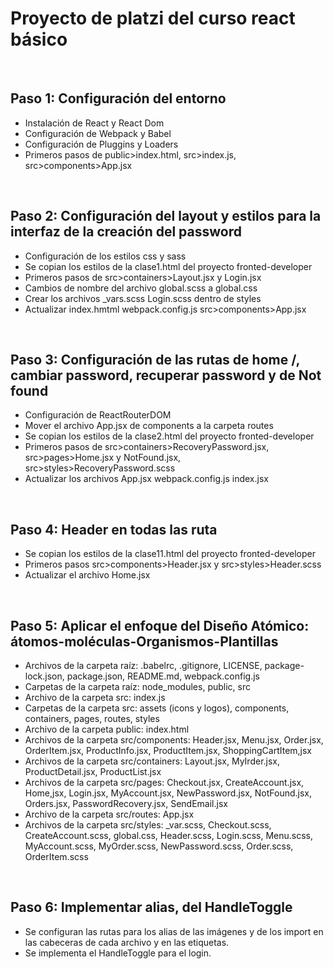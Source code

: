 # Proyecto de platzi del curso react básico
&nbsp;
## Paso 1: Configuración del entorno
- Instalación de React y React Dom
- Configuración de Webpack y Babel
- Configuración de Pluggins y Loaders
- Primeros pasos de public>index.html, src>index.js, src>components>App.jsx


&nbsp;
## Paso 2: Configuración del layout y estilos para la interfaz de la creación del password
- Configuración de los estilos css y sass
- Se copian los estilos de la clase1.html del proyecto fronted-developer
- Primeros pasos de src>containers>Layout.jsx y Login.jsx
- Cambios de nombre del archivo global.scss a global.css
- Crear los archivos _vars.scss Login.scss dentro de styles
- Actualizar index.hmtml webpack.config.js src>components>App.jsx

&nbsp;
## Paso 3: Configuración de las rutas de home /, cambiar password, recuperar password y de Not found
- Configuración de ReactRouterDOM
- Mover el archivo App.jsx de components a la carpeta routes
- Se copian los estilos de la clase2.html del proyecto fronted-developer
- Primeros pasos de src>containers>RecoveryPassword.jsx, src>pages>Home.jsx y NotFound.jsx, src>styles>RecoveryPassword.scss
- Actualizar los archivos App.jsx webpack.config.js index.jsx

&nbsp;
## Paso 4: Header en todas las ruta
- Se copian los estilos de la clase11.html del proyecto fronted-developer
- Primeros pasos src>components>Header.jsx y src>styles>Header.scss
- Actualizar el archivo Home.jsx

&nbsp;
## Paso 5: Aplicar el enfoque del Diseño Atómico: átomos-moléculas-Organismos-Plantillas
- Archivos de la carpeta raíz: .babelrc, .gitignore, LICENSE, package-lock.json, package.json, README.md, webpack.config.js
- Carpetas de la carpeta raíz: node_modules, public, src
- Archivo de la carpeta src: index.js
- Carpetas de la carpeta src: assets (icons y logos), components, containers, pages, routes, styles
- Archivo de la carpeta public: index.html
- Archivos de la carpeta src/components: Header.jsx, Menu.jsx, Order.jsx, OrderItem.jsx, ProductInfo.jsx, ProductItem.jsx, ShoppingCartItem,jsx
- Archivos de la carpeta src/containers: Layout.jsx, MyIrder.jsx, ProductDetail.jsx, ProductList.jsx
- Archivos de la carpeta src/pages: Checkout.jsx, CreateAccount.jsx, Home,jsx, Login.jsx, MyAccount.jsx, NewPassword.jsx, NotFound.jsx, Orders.jsx, PasswordRecovery.jsx, SendEmail.jsx
- Archivo de la carpeta src/routes: App.jsx
- Archivos de la carpeta src/styles: _var.scss, Checkout.scss, CreateAccount.scss, global.css, Header.scss, Login.scss, Menu.scss, MyAccount.scss, MyOrder.scss, NewPassword.scss, Order.scss, OrderItem.scss

&nbsp;
## Paso 6: Implementar alias, del HandleToggle
- Se configuran las rutas para los alias de las imágenes y de los import en las cabeceras de cada archivo y en las etiquetas.
- Se implementa el HandleToggle para el login.
